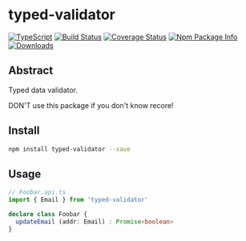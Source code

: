 # typed-validator

[![TypeScript](https://img.shields.io/badge/lang-typescript-blue.svg)](https://www.tslang.cn/) [![Build Status](https://travis-ci.org/yusangeng/typed-validator.svg?branch=master)](https://travis-ci.org/yusangeng/typed-validator) [![Coverage Status](https://coveralls.io/repos/github/yusangeng/typed-validator/badge.svg?branch=master)](https://coveralls.io/github/yusangeng/typed-validator?branch=master) [![Npm Package Info](https://badge.fury.io/js/typed-validator.svg)](https://www.npmjs.com/package/typed-validator) [![Downloads](https://img.shields.io/npm/dw/typed-validator.svg?style=flat)](https://www.npmjs.com/package/typed-validator)

## Abstract

Typed data validator.

DON'T use this package if you don't know recore!

## Install

``` bash
npm install typed-validator --save
```

## Usage

``` ts
// Foobar.api.ts
import { Email } from 'typed-validator'

declare class Foobar {
  updateEmail (addr: Email) : Promise<boolean>
}
```
